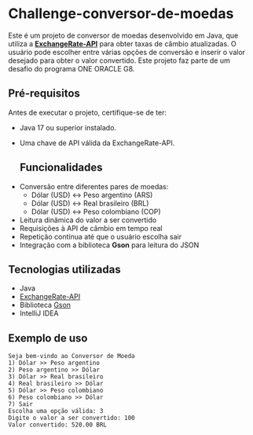 # Challenge-conversor-de-moedas

Este é um projeto de conversor de moedas desenvolvido em Java, que utiliza a **[ExchangeRate-API](https://www.exchangerate-api.com/)** para obter taxas de câmbio atualizadas. O usuário pode escolher entre várias opções de conversão e inserir o valor desejado para obter o valor convertido.
 Este projeto faz parte de um desafio do programa ONE ORACLE G8.

## Pré-requisitos
Antes de executar o projeto, certifique-se de ter:

* Java 17 ou superior instalado.
* Uma chave de API válida da ExchangeRate-API.

  ##  Funcionalidades

- Conversão entre diferentes pares de moedas:
  - Dólar (USD) ↔ Peso argentino (ARS)
  - Dólar (USD) ↔ Real brasileiro (BRL)
  - Dólar (USD) ↔ Peso colombiano (COP)
- Leitura dinâmica do valor a ser convertido
- Requisições à API de câmbio em tempo real
- Repetição contínua até que o usuário escolha sair
- Integração com a biblioteca **Gson** para leitura do JSON

##  Tecnologias utilizadas

- Java 
- [ExchangeRate-API](https://www.exchangerate-api.com/)
- Biblioteca [Gson](https://github.com/google/gson)
- IntelliJ IDEA
  
##  Exemplo de uso

```
Seja bem-vindo ao Conversor de Moeda 
1) Dólar >> Peso argentino
2) Peso argentino >> Dólar
3) Dólar >> Real brasileiro
4) Real brasileiro >> Dólar
5) Dólar >> Peso colombiano
6) Peso colombiano >> Dólar
7) Sair
Escolha uma opção válida: 3
Digite o valor a ser convertido: 100
Valor convertido: 520.00 BRL
```
